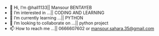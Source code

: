 - 👋 Hi, I’m @hall1133|| Mansour BENTAYEB
- 👀 I’m interested in ...|| CODING AND LEARNING
- 🌱 I’m currently learning ...|| PYTHON 
- 💞️ I’m looking to collaborate on ...|| python project
- 📫 How to reach me ...|| 0666607602 or mansour.sahara.35@gmail.com
<!---
hall1133/hall1133 is a ✨ special ✨ repository because its `README.md` (this file) appears on your GitHub profile.
You can click the Preview link to take a look at your changes.
--->
